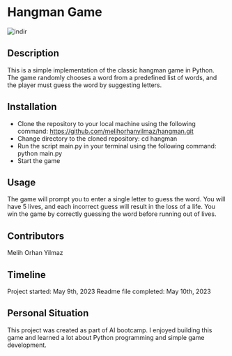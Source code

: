 # Hangman Game
![indir](https://github.com/melihorhanyilmaz/BXL-Bouman-6/assets/119672368/3ec13674-5781-4bb4-ac8d-53726611fc80)


## Description
This is a simple implementation of the classic hangman game in Python. The game randomly chooses a word from a predefined list of words, and the player must guess the word by suggesting letters.

## Installation
- Clone the repository to your local machine using the following command: https://github.com/melihorhanyilmaz/hangman.git
- Change directory to the cloned repository: cd hangman
- Run the script main.py in your terminal using the following command: python main.py
- Start the game

## Usage
The game will prompt you to enter a single letter to guess the word. You will have 5 lives, and each incorrect guess will result in the loss of a life. You win the game by correctly guessing the word before running out of lives.

## Contributors
Melih Orhan Yilmaz

## Timeline
Project started: May 9th, 2023
Readme file completed: May 10th, 2023

## Personal Situation
This project was created as part of AI bootcamp. I enjoyed building this game and learned a lot about Python programming and simple game development.